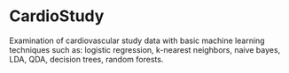 # CardioStudy
Examination of cardiovascular study data with basic machine learning techniques such as: logistic regression, k-nearest neighbors, naive bayes, LDA, QDA, decision trees, random forests.



